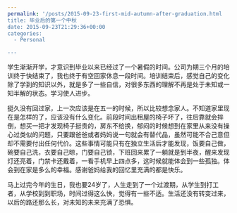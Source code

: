 ```yaml
---
permalink: '/posts/2015-09-23-first-mid-autumn-after-graduation.html
title: 毕业后的第一个中秋
date: 2015-09-23T21:29:36+00:00
categories:
  - Personal

---
```




学生渐渐开学，才意识到毕业以来已经过了一个暑假的时间。公司为期三个月的培训终于快结束了，我也终于有空回家休息一段时间。培训结束后，感觉自己的变化除了学到的知识以外，就是多了一些自信，对很多东西的理解不再是处于未知或一知半解的状态。学习使人进步。

挺久没有回过家，上一次应该是在五一的时候，所以比较想念家人。不知道家里现在是怎样的了，应该没有什么变化。前段时间出租屋的椅子坏了，往后靠就会摔倒，想买一把才发现椅子挺贵的，房东不给换，郁闷的时候想到在家里从来没有操心过类似的问题，只要跟爸爸或者妈妈说一句就会有替代品，虽然可能不合己意但却不需要付出任何代价。这些事情可能只有在独立生活后才能发现，饭要自己做，碗要自己洗，衣要自己晾，门要自己锁，下班回来累了一躺就是到半夜，醒来发现灯还亮着，门禁卡还戴着，一看手机早上四点多，这时候就能体会到一些孤独。体会到在家是多么的幸福。感谢爸妈给我的回忆里充满的都是快乐。

马上过完今年的生日，我也要24岁了，人生走到了一个过渡期，从学生到打工者，从学校到到职场，时间过得这么快，觉得有一些不适。生活还没有转变过来，以后的路还那么长，对未知的未来充满了恐惧。
